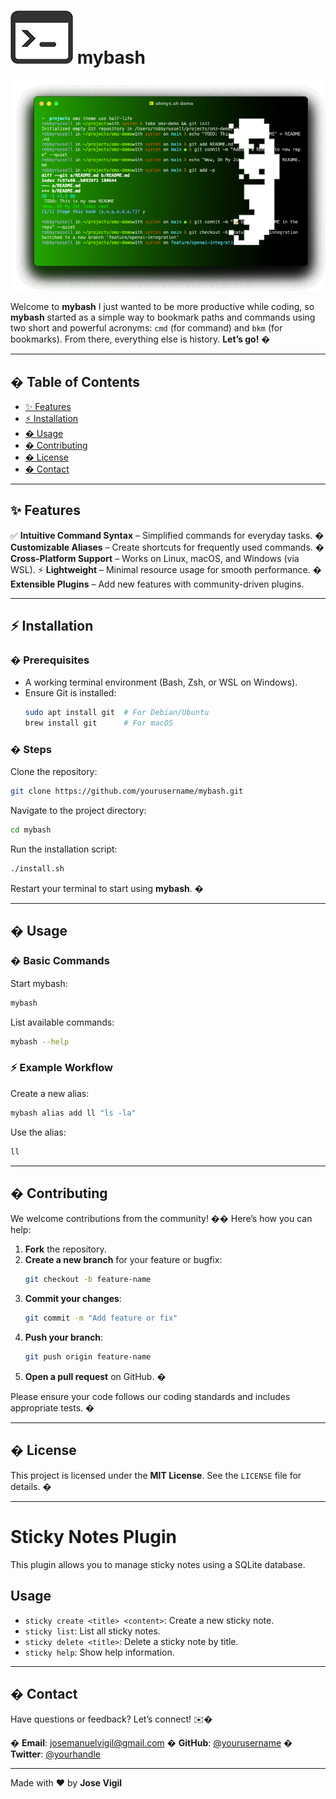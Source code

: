 # ![cl](assets/cl.png)   mybash 

![matrix](assets/matrix.png)

Welcome to **mybash**
 I just wanted to be more productive while coding, so **mybash** started as a simple way to bookmark paths and commands using two short and powerful acronyms: `cmd` (for command) and `bkm` (for bookmarks). From there, everything else is history. **Let’s go!** �

---

## � Table of Contents

- [✨ Features](#features)
- [⚡ Installation](#installation)
- [� Usage](#usage)
- [� Contributing](#contributing)
- [� License](#license)
- [� Contact](#contact)

---

## ✨ Features

✅ **Intuitive Command Syntax** – Simplified commands for everyday tasks.
� **Customizable Aliases** – Create shortcuts for frequently used commands.
� **Cross-Platform Support** – Works on Linux, macOS, and Windows (via WSL).
⚡ **Lightweight** – Minimal resource usage for smooth performance.
�️ **Extensible Plugins** – Add new features with community-driven plugins.

---

## ⚡ Installation

### � Prerequisites

- A working terminal environment (Bash, Zsh, or WSL on Windows).
- Ensure Git is installed:
  ```bash
  sudo apt install git  # For Debian/Ubuntu
  brew install git      # For macOS
  ```

### � Steps

Clone the repository:

```bash
git clone https://github.com/yourusername/mybash.git
```

Navigate to the project directory:

```bash
cd mybash
```

Run the installation script:

```bash
./install.sh
```

Restart your terminal to start using **mybash**. �

---

## � Usage

### � Basic Commands

Start mybash:

```bash
mybash
```

List available commands:

```bash
mybash --help
```

### ⚡ Example Workflow

Create a new alias:

```bash
mybash alias add ll "ls -la"
```

Use the alias:

```bash
ll
```

---

## � Contributing

We welcome contributions from the community! �� Here’s how you can help:

1. **Fork** the repository.
2. **Create a new branch** for your feature or bugfix:
   ```bash
   git checkout -b feature-name
   ```
3. **Commit your changes**:
   ```bash
   git commit -m "Add feature or fix"
   ```
4. **Push your branch**:
   ```bash
   git push origin feature-name
   ```
5. **Open a pull request** on GitHub. �

Please ensure your code follows our coding standards and includes appropriate tests. �️

---

## � License

This project is licensed under the **MIT License**. See the `LICENSE` file for details. �

---

# Sticky Notes Plugin

This plugin allows you to manage sticky notes using a SQLite database.

## Usage

- `sticky create <title> <content>`: Create a new sticky note.
- `sticky list`: List all sticky notes.
- `sticky delete <title>`: Delete a sticky note by title.
- `sticky help`: Show help information.


---

## � Contact

Have questions or feedback? Let’s connect! ✉️�

� **Email**: josemanuelvigil@gmail.com
� **GitHub**: [@yourusername](https://github.com/josevigil)
� **Twitter**: [@yourhandle](https://twitter.com/josevigil)

---

Made with ❤️ by **Jose Vigil**

